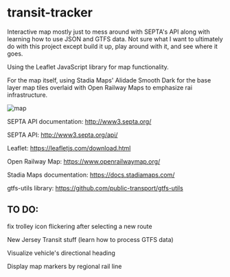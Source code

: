 # transit-tracker
Interactive map mostly just to mess around with SEPTA's API along with learning how to use JSON and GTFS data. 
Not sure what I want to ultimately do with this project except build it up, play around with it, and see where it goes.

Using the Leaflet JavaScript library for map functionality.

For the map itself, using Stadia Maps' Alidade Smooth Dark for the base layer map tiles overlaid with Open Railway Maps
to emphasize rai infrastructure.

![map](https://github.com/sauce-picante/transit-tracker/blob/dev/screenshots/map.png?raw=true)

SEPTA API documentation: http://www3.septa.org/

SEPTA API: http://www3.septa.org/api/

Leaflet: https://leafletjs.com/download.html

Open Railway Map: https://www.openrailwaymap.org/

Stadia Maps documentation: https://docs.stadiamaps.com/

gtfs-utils library: https://github.com/public-transport/gtfs-utils


## TO DO:


fix trolley icon flickering after selecting a new route

New Jersey Transit stuff (learn how to process GTFS data)
 
Visualize vehicle's directional heading

Display map markers by regional rail line

